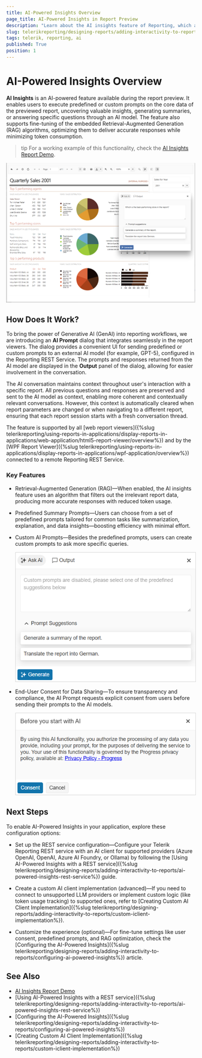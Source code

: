 ```yaml
---
title: AI-Powered Insights Overview
page_title: AI-Powered Insights in Report Preview
description: "Learn about the AI insights feature of Reporting, which allow users to execute predefined or custom prompts on the core data of the previewed report, receiving responses from an AI model."
slug: telerikreporting/designing-reports/adding-interactivity-to-reports/ai-powered-insights
tags: telerik, reporting, ai
published: True
position: 1
---
```


# AI-Powered Insights Overview

**AI Insights** is an AI-powered feature available during the report preview. It enables users to execute predefined or custom prompts on the core data of the previewed report, uncovering valuable insights, generating summaries, or answering specific questions through an AI model. The feature also supports fine-tuning of the embedded Retrieval-Augmented Generation (RAG) algorithms, optimizing them to deliver accurate responses while minimizing token consumption.

>tip For a working example of this functionality, check the [AI Insights Report Demo](https://demos.telerik.com/reporting/ai-insights).

![The UI of the AI system after configuration.](images/angular-report-viewer-with-ai-insights.png)

## How Does It Work?

To bring the power of Generative AI (GenAI) into reporting workflows, we are introducing an **AI Prompt** dialog that integrates seamlessly in the report viewers. The dialog provides a convenient UI for sending predefined or custom prompts to an external AI model (for example, GPT-5), configured in the Reporting REST Service. The prompts and responses returned from the AI model are displayed in the **Output** panel of the dialog, allowing for easier involvement in the conversation.

The AI conversation maintains context throughout user's interaction with a specific report. All previous questions and responses are preserved and sent to the AI model as context, enabling more coherent and contextually relevant conversations. However, this context is automatically cleared when report parameters are changed or when navigating to a different report, ensuring that each report session starts with a fresh conversation thread.

The feature is supported by all [web report viewers]({%slug telerikreporting/using-reports-in-applications/display-reports-in-applications/web-application/html5-report-viewer/overview%}) and by the [WPF Report Viewer]({%slug telerikreporting/using-reports-in-applications/display-reports-in-applications/wpf-application/overview%}) connected to a remote Reporting REST Service.

### Key Features

- Retrieval-Augmented Generation (RAG)—When enabled, the AI insights feature uses an algorithm that filters out the irrelevant report data, producing more accurate responses with reduced token usage.
  
- Predefined Summary Prompts—Users can choose from a set of predefined prompts tailored for common tasks like summarization, explanation, and data insights—boosting efficiency with minimal effort.

- Custom AI Prompts—Besides the predefined prompts, users can create custom prompts to ask more specific queries.

	<img src="images/predefined-prompts.png" style="border: 1px solid lightgray; width: 500px" alt="Image of the Prompt UI" />

- End-User Consent for Data Sharing—To ensure transparency and compliance, the AI Prompt requests explicit consent from users before sending their prompts to the AI models.

	<img src="images/user-consent.png" style="border: 1px solid lightgray; width: 500px" alt="User Consent for AI Summaries" />

## Next Steps

To enable AI-Powered Insights in your application, explore these configuration options:

- Set up the REST service configuration—Configure your Telerik Reporting REST service with an AI client for supported providers (Azure OpenAI, OpenAI, Azure AI Foundry, or Ollama) by following the [Using AI-Powered Insights with a REST service]({%slug telerikreporting/designing-reports/adding-interactivity-to-reports/ai-powered-insights-rest-service%}) guide.

- Create a custom AI client implementation (advanced)—If you need to connect to unsupported LLM providers or implement custom logic (like token usage tracking) to supported ones, refer to [Creating Custom AI Client Implementation]({%slug telerikreporting/designing-reports/adding-interactivity-to-reports/custom-iclient-implementation%}).

- Customize the experience (optional)—For fine-tune settings like user consent, predefined prompts, and RAG optimization, check the [Configuring the AI-Powered Insights]({%slug telerikreporting/designing-reports/adding-interactivity-to-reports/configuring-ai-powered-insights%}) article.

## See Also

* [AI Insights Report Demo](https://demos.telerik.com/reporting/ai-insights)
* [Using AI-Powered Insights with a REST service]({%slug telerikreporting/designing-reports/adding-interactivity-to-reports/ai-powered-insights-rest-service%})
* [Configuring the AI-Powered Insights]({%slug telerikreporting/designing-reports/adding-interactivity-to-reports/configuring-ai-powered-insights%})
* [Creating Custom AI Client Implementation]({%slug telerikreporting/designing-reports/adding-interactivity-to-reports/custom-iclient-implementation%})
